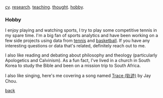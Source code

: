 [cv](./cv.html). [research](./research.md). [teaching](./teaching.md). [thought](./thought.md). [hobby](./hobby.md).

### Hobby

I enjoy playing and watching sports, I try to play some competitive tennis in my spare time. I'm a big fan of sports analytics and have been working on a few side projects using data from [tennis](/assets/files/tennis_poster.pdf) and [basketball]((/assets/files/bball.txt)). If you have any interesting questions or data that's related, definitely reach out to me. 

I also like reading and debating about philosophy and theology (particularly Apologetics and Calvinism). As a fun fact, I've lived in a church in South Korea to study the Bible and been on a mission trip to South Africa. 

I also like singing, here's me covering a song named [Trace (轨迹)](/assets/files/179LincolnSt4.m4a) by Jay Chou. 

[back](./)
